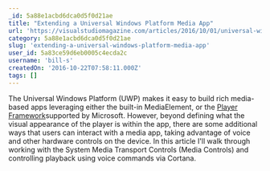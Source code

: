 ```yaml
---
_id: 5a88e1acbd6dca0d5f0d21ae
title: "Extending a Universal Windows Platform Media App"
url: 'https://visualstudiomagazine.com/articles/2016/10/01/universal-windows-platform-media-app.aspx'
category: 5a88e1acbd6dca0d5f0d21ae
slug: 'extending-a-universal-windows-platform-media-app'
user_id: 5a83ce59d6eb0005c4ecda2c
username: 'bill-s'
createdOn: '2016-10-22T07:58:11.000Z'
tags: []
---
```


The Universal Windows Platform (UWP) makes it easy to build rich media-based apps leveraging either the built-in MediaElement, or the <a href="https://playerframework.codeplex.com/" target="_blank">Player Framework</a>supported by Microsoft. However, beyond defining what the visual appearance of the player is within the app, there are some additional ways that users can interact with a media app, taking advantage of voice and other hardware controls on the device. In this article I'll walk through working with the System Media Transport Controls (Media Controls) and controlling playback using voice commands via Cortana.
